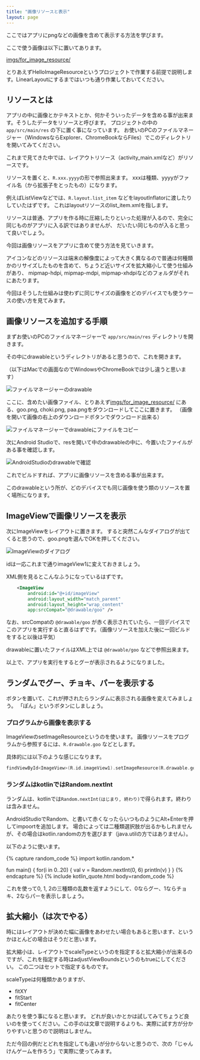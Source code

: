 ```yaml
---
title: "画像リソースと表示"
layout: page
---
```

ここではアプリにpngなどの画像を含めて表示する方法を学びます。

ここで使う画像は以下に置いてあります。

[imgs/for_image_resource/](https://github.com/karino2/kotlin-lesson/tree/master/imgs/for_image_resources)

とりあえずHelloImageResourceというプロジェクトで作業する前提で説明します。LinearLayoutにするまではいつも通り作業しておいてください。

## リソースとは

アプリの中に画像とかテキストとか、何かそういったデータを含める事が出来ます。そうしたデータをリソースと呼びます。
プロジェクトの中の `app/src/main/res` の下に置く事になっています。
お使いのPCのファイルマネージャー（WindowsならExplorer、ChromeBookならFiles）でこのディレクトリを開いてみてください。

これまで見てきた中では、レイアウトリソース（activity_main.xmlなど）がリソースです。

リソースを置くと、`R.xxx.yyyy`の形で参照出来ます。
xxxは種類、yyyyがファイル名（から拡張子をとったもの）になります。

例えばListViewなどでは、`R.layout.list_item` などをlayoutInflatorに渡したりしていたはずです。
これはlayoutリソースのlist_item.xmlを指します。

リソースは普通、アプリを作る時に圧縮したりといった処理が入るので、完全に同じものがアプリに入る訳ではありませんが、
だいたい同じものが入ると思って良いでしょう。

今回は画像リソースをアプリに含めて使う方法を見ていきます。

アイコンなどのリソースは端末の解像度によって大きく異なるので普通は何種類かのリサイズしたものを含めて、ちょうど近いサイズを拡大縮小して使う仕組みがあり、
mipmap-hdpi, mipmap-mdpi, mipmap-xhdpiなどのフォルダがそれにあたります。

今回はそうした仕組みは使わずに同じサイズの画像をどのデバイスでも使うケースの使い方を見てみます。

## 画像リソースを追加する手順

まずお使いのPCのファイルマネージャーで `app/src/main/res` ディレクトリを開きます。

その中にdrawableというディレクトリがあると思うので、これを開きます。

（以下はMacでの画面なのでWindowsやChromeBookでは少し違うと思います）

![ファイルマネージャーのdrawable](imgs/finder_drawable1.png)

ここに、含めたい画像ファイル、とりあえず[imgs/for_image_resource/](https://github.com/karino2/kotlin-lesson/tree/master/imgs/for_image_resources)
にある、goo.png, choki.png, paa.pngをダウンロードしてここに置きます。
（画像を開いて画像の右上のダウンロードボタンでダウンロード出来る）

![ファイルマネージャーでdrawableにファイルをコピー](imgs/finder_drawable2.png)

次にAndroid Studioで、resを開いて中のdrawableの中に、今置いたファイルがある事を確認します。

![AndroidStudioのdrawableで確認](imgs/androidstudio_drawable.png)

これでビルドすれば、アプリに画像リソースを含める事が出来ます。

このdrawableという所が、どのデバイスでも同じ画像を使う類のリソースを置く場所になります。

## ImageViewで画像リソースを表示

次にImageViewをレイアウトに置きます。
すると突然こんなダイアログが出てくると思うので、goo.pngを選んでOKを押してください。

![ImageViewのダイアログ](imgs/imageview_dialog.png)

idは一応これまで通りimageView1に変えておきましょう。

XML側を見るとこんなふうになっているはずです。

```xml
    <ImageView
        android:id="@+id/imageView"
        android:layout_width="match_parent"
        android:layout_height="wrap_content"
        app:srcCompat="@drawable/goo" />
```

なお、srcCompatの `@drawable/goo` が赤く表示されていたら、一回デバイスでこのアプリを実行すると直るはずです。（画像リソースを加えた後に一回ビルドをすると以後は平気）

drawableに置いたファイルはXML上では `@drawable/goo` などで参照出来ます。

以上で、アプリを実行をするとグーが表示されるようになりました。

## ランダムでグー、チョキ、パーを表示する

ボタンを置いて、これが押されたらランダムに表示される画像を変えてみましょう。
「ぽん」というボタンにしましょう。

### プログラムから画像を表示する

ImageViewのsetImageResourceというのを使います。
画像リソースをプログラムから参照するには、`R.drawable.goo` などとします。

具体的には以下のような感じになります。

```kotlin
findViewById<ImageView>(R.id.imageView1).setImageResource(R.drawable.goo)
```

### ランダムはkotlinではRandom.nextInt

ランダムは、kotlinでは`Random.nextInt(はじまり, 終わり)`で得られます。終わりは含みません。

AndroidStudioでRandom、と書いて赤くなったらいつものようにAlt+Enterを押してimpoortを追加します。
場合によっては二種類選択肢が出るかもしれませんが、その場合はkotlin.randomの方を選びます（java.utilの方ではありません）。

以下のように使います。

{% capture random_code %}
import kotlin.random.*

fun main() {
  for(i in 0..20) {
    val v = Random.nextInt(0, 6)
    println(v)
  }
}
{% endcapture %}
{% include kotlin_quote.html body=random_code %}

これを使って0, 1, 2の三種類の乱数を返すようにして、0ならグー、1ならチョキ、2ならパーを表示しましょう。

## 拡大縮小（は次でやる）

時にはレイアウトが決めた幅に画像をあわせたい場合もあると思います、というかほとんどの場合はそうだと思います。

拡大縮小は、レイアウトでscaleTypeというのを指定すると拡大縮小が出来るのですが、これを指定する時はadjustViewBoundsというのもtrueにしてください。
この二つはセットで指定するものです。

scaleTypeは何種類かありますが、

- fitXY
- fitStart
- fitCenter

あたりを使う事になると思います。
どれが良いかとかは試してみてちょうど良いのを使ってください。この手のは文章で説明するよりも、実際に試す方が分かりやすいと思うので説明はしません。

ただ今回の例だとどれを指定しても違いが分からないと思うので、次の「じゃんけんゲームを作ろう」で実際に使ってみます。